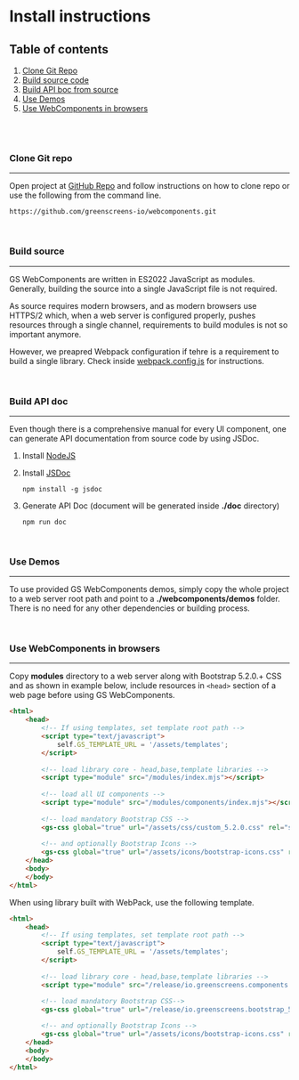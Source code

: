 # Install instructions
 
## Table of contents
 
1. [Clone Git Repo](#clone)
2. [Build source code](#build-source)
3. [Build API boc from source](#build-doc)
3. [Use Demos](#demos)
3. [Use WebComponents in browsers](#web)
 
<br><br>
 
### <a name="clone"></a> Clone Git repo
---
 
Open project at [GitHub Repo](https://github.com/greenscreens-io/webcomponents) and follow instructions on how to clone repo or use the following from the command line.
 
```
https://github.com/greenscreens-io/webcomponents.git
```
 
<br>
 
### <a name="build-source"></a> **Build source**
---
 
GS WebComponents are written in ES2022 JavaScript as modules. Generally, building the source into a single JavaScript file is not required.  
 
As source requires modern browsers, and as modern browsers use HTTPS/2 which, when a web server is configured properly, pushes resources through a single channel, requirements to build modules is not so important anymore. 

However, we preapred Webpack configuration if tehre is a requirement to build a single library. Check inside [webpack.config.js](../webpack.config.js) for instructions.
 
<br>
 
### <a name="build-doc"></a> **Build API doc**
---
 
Even though there is a comprehensive manual for every UI component, one can generate API documentation from source code by using JSDoc.
 
1. Install [NodeJS](https://nodejs.org/en/download/)
2. Install [JSDoc](https://www.npmjs.com/package/jsdoc)
 
    ```npm install -g jsdoc```
 
3. Generate API Doc (document will be generated inside **./doc** directory)
 
    ```npm run doc```
 
<br>
 
### <a name="demos"></a> **Use Demos**
---
 
To use provided GS WebComponents demos, simply copy the whole project to a web server root path and point to a **./webcomponents/demos** folder. There is no need for any other dependencies or building process.
 
<br>
 
### <a name="web"></a> **Use WebComponents in browsers**
---
 
Copy **modules** directory to a web server along with Bootstrap 5.2.0.+ CSS and as shown in example below, include resources in ```<head>``` section of a web page before using GS WebComponents.
 
```html
<html>
    <head>
        <!-- If using templates, set template root path -->
        <script type="text/javascript">
            self.GS_TEMPLATE_URL = '/assets/templates';
        </script>
       
        <!-- load library core - head,base,template libraries -->
        <script type="module" src="/modules/index.mjs"></script>
       
        <!-- load all UI components -->
        <script type="module" src="/modules/components/index.mjs"></script>
   
        <!-- load mandatory Bootstrap CSS -->
        <gs-css global="true" url="/assets/css/custom_5.2.0.css" rel="stylesheet"></gs-css>  
        
        <!-- and optionally Bootstrap Icons -->
        <gs-css global="true" url="/assets/icons/bootstrap-icons.css" rel="stylesheet" notheme="true"></gs-css>        
    </head>
    <body>
    </body>
</html>
```

When using library built with WebPack, use the following template.
 
```html
<html>
    <head>
        <!-- If using templates, set template root path -->
        <script type="text/javascript">
            self.GS_TEMPLATE_URL = '/assets/templates';
        </script>
       
        <!-- load library core - head,base,template libraries -->
        <script type="module" src="/release/io.greenscreens.components.all.js"></script>
          
        <!-- load mandatory Bootstrap CSS-->
        <gs-css global="true" url="/release/io.greenscreens.bootstrap_5.2.0.min.css" rel="stylesheet"></gs-css>  

        <!-- and optionally Bootstrap Icons -->
        <gs-css global="true" url="/assets/icons/bootstrap-icons.css" rel="stylesheet" notheme="true"></gs-css>        
    </head>
    <body>
    </body>
</html>
```

